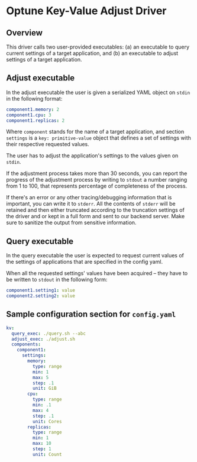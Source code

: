 # Optune Key-Value Adjust Driver
## Overview

This driver calls two user-provided executables: (a) an executable to query current settings of a target application, and (b) an executable to adjust settings of a target application.

## Adjust executable

In the adjust executable the user is given a serialized YAML object on `stdin` in the following format:
```yaml
component1.memory: 2
component1.cpu: 3
component1.replicas: 2
```

Where `component` stands for the name of a target application, and section `settings` is a `key: primitive-value` object that defines a set of settings with their respective requested values.

The user has to adjust the application's settings to the values given on `stdin`.

If the adjustment process takes more than 30 seconds, you can report the progress of the adjustment process by writing to `stdout` a number ranging from 1 to 100, that represents percentage of completeness of the process.

If there's an error or any other tracing/debugging information that is important, you can write it to `stderr`. All the contents of `stderr` will be retained and then either truncated according to the truncation settings of the driver and or kept in a full form and sent to our backend server. Make sure to sanitize the output from sensitive information.


## Query executable

In the query executable the user is expected to request current values of the settings of applications that are specified in the config yaml.

When all the requested settings' values have been acquired – they have to be written to `stdout` in the following form:
```yaml
component1.setting1: value
component2.setting2: value
```

## Sample configuration section for `config.yaml`

```yaml
kv:
  query_exec: ./query.sh --abc
  adjust_exec: ./adjust.sh
  components:
    component1:
      settings:
        memory:
          type: range
          min: 1
          max: 5
          step: .1
          unit: GiB
        cpu:
          type: range
          min: .1
          max: 4
          step: .1
          unit: Cores
        replicas:
          type: range
          min: 1
          max: 10
          step: 1
          unit: Count
```
